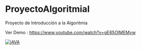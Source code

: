 # ProyectoAlgoritmiaI
Proyecto de Introducción a la Algoritmia

Ver Demo : https://www.youtube.com/watch?v=gE65OlMEMvw


[![jAVA](https://img.youtube.com./vi/gE65OlMEMvw/0.jpg)](https://www.youtube.com/watch?v=gE65OlMEMvw)

